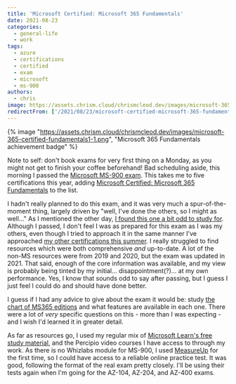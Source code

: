 ```yaml
---
title: 'Microsoft Certified: Microsoft 365 Fundamentals'
date: 2021-08-23
categories:
  - general-life
  - work
tags:
  - azure
  - certifications
  - certified
  - exam
  - microsoft
  - ms-900
authors:
  - chris
image: https://assets.chrism.cloud/chrismcleod.dev/images/microsoft-365-certified-fundamentals1-1.png
redirectFrom: ['/2021/08/23/microsoft-certified-microsoft-365-fundamentals/']
---
```


{% image "https://assets.chrism.cloud/chrismcleod.dev/images/microsoft-365-certified-fundamentals1-1.png", "Microsoft 365 Fundamentals achievement badge" %}

Note to self: don't book exams for very first thing on a Monday, as you might not get to finish your coffee beforehand! Bad scheduling aside, this morning I passed the [Microsoft MS-900 exam](https://docs.microsoft.com/en-gb/learn/certifications/exams/ms-900). This takes me to five certifications this year, adding [Microsoft Certified: Microsoft 365 Fundamentals](https://www.credly.com/earner/earned/badge/0fc01218-224c-4e42-8905-08ed56bd78c8) to the list.

I hadn't really planned to do this exam, and it was very much a spur-of-the-moment thing, largely driven by "well, I've done the others, so I might as well…" As I mentioned the other day, [I found this one a bit odd to study for](https://chrismcleod.dev/2021/08/19/varying-degrees-of-depth/). Although I passed, I don't feel I was as prepared for this exam as I was my others, even though I tried to approach it in the same manner I've approached [my other certifications this summer](https://chrismcleod.dev/2021/05/21/summer-of-certifications/). I really struggled to find resources which were both comprehensive _and_ up-to-date. A lot of the non-MS resources were from 2019 and 2020, but the exam was updated in 2021. That said, enough of the core information was available, and my view is probably being tinted by my initial… disappointment(?)… at my own performance. Yes, I know that sounds odd to say after passing, but I guess I just feel I could do and should have done better.

I guess if I had any advice to give about the exam it would be: study [the chart of MS365 editions](https://lazyadmin.nl/compare-microsoft-office-365-plans/) and what features are available in each one. There were a lot of _very_ specific questions on this - more than I was expecting - and I wish I'd learned it in greater detail.

As far as resources go, I used my regular mix of [Microsoft Learn's free study material](https://docs.microsoft.com/en-gb/learn/certifications/microsoft-365-fundamentals/), and the Percipio video courses I have access to through my work. As there is no Whizlabs module for MS-900, I used [MeasureUp](https://www.measureup.com/?awraf=75194C96120D3EA94F6A) for the first time, so I could have access to a reliable online practice test. It was good, following the format of the real exam pretty closely. I'll be using their tests again when I'm going for the AZ-104, AZ-204, and AZ-400 exams.
